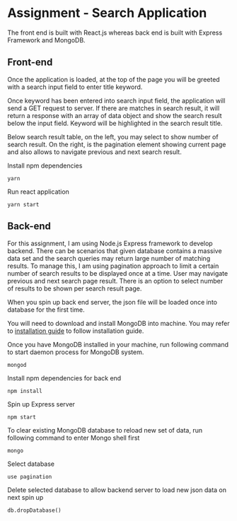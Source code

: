 # Assignment - Search Application

The front end is built with React.js whereas back end is built with Express
Framework and MongoDB.

## Front-end

Once the application is loaded, at the top of the page you will be greeted with a search
input field to enter title keyword.

Once keyword has been entered into search input field, the application will send a GET request to server. If there are matches in search result, it will return a response with an array of data object and show the search result below the input field. Keyword will be highlighted in the search result title.

Below search result table, on the left, you may select to show number of search
result. On the right, is the pagination element showing current page and also
allows to navigate previous and next search result.

Install npm dependencies

```
yarn
```

Run react application

```
yarn start
```

## Back-end

For this assignment, I am using Node.js Express framework to develop backend.
There can be scenarios that given database contains a massive data set and the
search queries may return large number of matching results. To manage this, I am
using pagination approach to limit a certain number of search results to be
displayed once at a time. User may navigate previous and next search page
result. There is an option to select number of results to be shown per search
result page.

When you spin up back end server, the json file will be loaded once into
database for the first time.

You will need to download and install MongoDB into machine. You may refer to
[installation guide](https://docs.mongodb.com/manual/installation/#mongodb-community-edition-installation-tutorials)
to follow installation guide.

Once you have MongoDB installed in your machine, run following command to start
daemon process for MongoDB system.

```
mongod
```

Install npm dependencies for back end

```
npm install
```

Spin up Express server

```
npm start
```

To clear existing MongoDB database to reload new set of data, run following
command to enter Mongo shell first

```
mongo
```

Select database

```
use pagination
```

Delete selected database to allow backend server to load new json data on next
spin up

```
db.dropDatabase()
```
